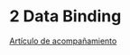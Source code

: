 # 2 Data Binding

[Artículo de acompañamiento](http://academia-binaria.com/databinding-el-flujo-de-datos-de-angular2/)